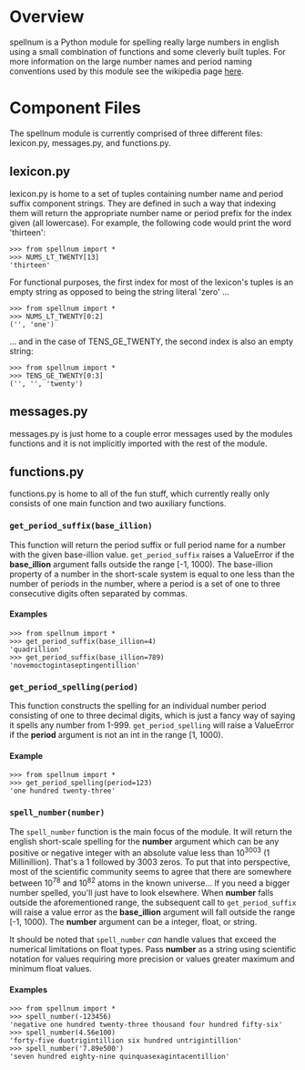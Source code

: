 # Overview
spellnum is a Python module for spelling really large numbers in english using a small combination of functions and some cleverly built tuples. For more information on the large number names and period naming conventions used by this module see the wikipedia page [here](https://en.wikipedia.org/wiki/Names_of_large_numbers).

# Component Files
The spellnum module is currently comprised of three different files: lexicon.py, messages.py, and functions.py.

## lexicon.py
lexicon.py is home to a set of tuples containing number name and period suffix component strings. They are defined in such a way that indexing them will return the appropriate number name or period prefix for the index given (all lowercase). For example, the following code would print the word 'thirteen':
```
>>> from spellnum import *
>>> NUMS_LT_TWENTY[13]
'thirteen'
```
For functional purposes, the first index for most of the lexicon's tuples is an empty string as opposed to being the string literal 'zero' ...
```
>>> from spellnum import *
>>> NUMS_LT_TWENTY[0:2]
('', 'one')
```
... and in the case of TENS_GE_TWENTY, the second index is also an empty string:
```
>>> from spellnum import *
>>> TENS_GE_TWENTY[0:3]
('', '', 'twenty')
```

## messages.py
messages.py is just home to a couple error messages used by the modules functions and it is not implicitly imported with the rest of the module.

## functions.py
functions.py is home to all of the fun stuff, which currently really only consists of one main function and two auxiliary functions.

### `get_period_suffix(base_illion)`
This function will return the period suffix or full period name for a number with the given base-illion value. `get_period_suffix` raises a ValueError if the **base_illion** argument falls outside the range [-1, 1000). The base-illion property of a number in the short-scale system is equal to one less than the number of periods in the number, where a period is a set of one to three consecutive digits often separated by commas.
#### Examples
```
>>> from spellnum import *
>>> get_period_suffix(base_illion=4)
'quadrillion'
>>> get_period_suffix(base_illion=789)
'novemoctogintaseptingentillion'
```

### `get_period_spelling(period)`
This function constructs the spelling for an individual number period consisting of one to three decimal digits, which is just a fancy way of saying it spells any number from 1-999. `get_period_spelling` will raise a ValueError if the **period** argument is not an int in the range [1, 1000).
#### Example
```
>>> from spellnum import *
>>> get_period_spelling(period=123)
'one hundred twenty-three'
```

### `spell_number(number)`
The `spell_number` function is the main focus of the module. It will return the english short-scale spelling for the **number** argument which can be any positive or negative integer with an absolute value less than 10<sup>3003</sup> (1 Millinillion). That's a 1 followed by 3003 zeros. To put that into perspective, most of the scientific community seems to agree that there are somewhere between 10<sup>78</sup> and 10<sup>82</sup> atoms in the known universe... If you need a bigger number spelled, you'll just have to look elsewhere. When **number** falls outside the aforementioned range, the subsequent call to `get_period_suffix` will raise a value error as the **base_illion** argument will fall outside the range [-1, 1000). The **number** argument can be a integer, float, or string.

It should be noted that `spell_number` *can* handle values that exceed the numerical limitations on float types. Pass **number** as a string using scientific notation for values requiring more precision or values greater maximum and minimum float values.
#### Examples
```
>>> from spellnum import *
>>> spell_number(-123456)
'negative one hundred twenty-three thousand four hundred fifty-six'
>>> spell_number(4.56e100)
'forty-five duotrigintillion six hundred untrigintillion'
>>> spell_number('7.89e500')
'seven hundred eighty-nine quinquasexagintacentillion'
```
